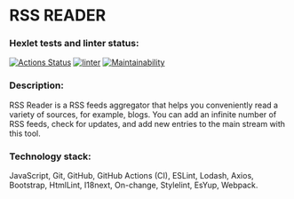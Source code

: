 RSS READER
=======

### Hexlet tests and linter status:
[![Actions Status](https://github.com/jenka-ej/frontend-project-11/workflows/hexlet-check/badge.svg)](https://github.com/jenka-ej/frontend-project-11/actions)
[![linter](https://github.com/jenka-ej/frontend-project-11/actions/workflows/linter.yml/badge.svg)](https://github.com/jenka-ej/frontend-project-11/actions/workflows/linter.yml)
[![Maintainability](https://api.codeclimate.com/v1/badges/3e0fe03c7e1688c281b5/maintainability)](https://codeclimate.com/github/jenka-ej/frontend-project-11/maintainability)

### Description:
RSS Reader is a RSS feeds aggregator that helps you conveniently read a variety of sources, for example, blogs. You can add an infinite number of RSS feeds, check for updates, and add new entries to the main stream with this tool.

### Technology stack:
JavaScript, Git, GitHub, GitHub Actions (CI), ESLint, Lodash, Axios, Bootstrap, HtmlLint, I18next, On-change, Stylelint, EsYup, Webpack.
